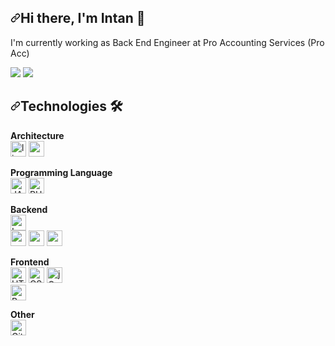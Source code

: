  <article class="markdown-body entry-content container-lg f5" itemprop="text"><h1 dir="auto"><a id="user-content-hi-there-im-malvin-" class="anchor" aria-hidden="true" href="#hi-there-im-malvin-"><svg class="octicon octicon-link" viewBox="0 0 16 16" version="1.1" width="16" height="16" aria-hidden="true"><path fill-rule="evenodd" d="M7.775 3.275a.75.75 0 001.06 1.06l1.25-1.25a2 2 0 112.83 2.83l-2.5 2.5a2 2 0 01-2.83 0 .75.75 0 00-1.06 1.06 3.5 3.5 0 004.95 0l2.5-2.5a3.5 3.5 0 00-4.95-4.95l-1.25 1.25zm-4.69 9.64a2 2 0 010-2.83l2.5-2.5a2 2 0 012.83 0 .75.75 0 001.06-1.06 3.5 3.5 0 00-4.95 0l-2.5 2.5a3.5 3.5 0 004.95 4.95l1.25-1.25a.75.75 0 00-1.06-1.06l-1.25 1.25a2 2 0 01-2.83 0z"></path></svg></a>Hi there, I'm Intan <g-emoji class="g-emoji" alias="wave" fallback-src="https://github.githubassets.com/images/icons/emoji/unicode/1f44b.png">👋</g-emoji></h1>


I'm currently working as Back End Engineer at Pro Accounting Services (Pro Acc)

<p align="left" dir="auto">
  <a href="mailto:intaniryanti.if13@gmail.com"><img src="https://camo.githubusercontent.com/2e31b0d0e07e5431ee3f85689b488016d52a4fb97e523ae497023a9746e2e52e/68747470733a2f2f696d672e736869656c64732e696f2f62616467652f676d61696c2d2532334431343833362e7376673f267374796c653d666f722d7468652d6261646765266c6f676f3d676d61696c266c6f676f436f6c6f723d7768697465" data-canonical-src="https://img.shields.io/badge/gmail-%23D14836.svg?&amp;style=for-the-badge&amp;logo=gmail&amp;logoColor=white" style="max-width: 100%;"></a>
  <a href="https://www.linkedin.com/in/intan-iryanti-ba9349140/" rel="nofollow"><img src="https://camo.githubusercontent.com/a493f6833f99fb3c85788d6d9305e6b7a42b838e5ee5d138fd9a8214a7e77472/68747470733a2f2f696d672e736869656c64732e696f2f62616467652f6c696e6b6564696e2d2532333030373742352e7376673f267374796c653d666f722d7468652d6261646765266c6f676f3d6c696e6b6564696e266c6f676f436f6c6f723d7768697465" data-canonical-src="https://img.shields.io/badge/linkedin-%230077B5.svg?&amp;style=for-the-badge&amp;logo=linkedin&amp;logoColor=white" style="max-width: 100%;"></a>
</p><p dir="auto">
</p>

<h1 dir="auto"><a id="user-content-technologies-" class="anchor" aria-hidden="true" href="#technologies-"><svg class="octicon octicon-link" viewBox="0 0 16 16" version="1.1" width="16" height="16" aria-hidden="true"><path fill-rule="evenodd" d="M7.775 3.275a.75.75 0 001.06 1.06l1.25-1.25a2 2 0 112.83 2.83l-2.5 2.5a2 2 0 01-2.83 0 .75.75 0 00-1.06 1.06 3.5 3.5 0 004.95 0l2.5-2.5a3.5 3.5 0 00-4.95-4.95l-1.25 1.25zm-4.69 9.64a2 2 0 010-2.83l2.5-2.5a2 2 0 012.83 0 .75.75 0 001.06-1.06 3.5 3.5 0 00-4.95 0l-2.5 2.5a3.5 3.5 0 004.95 4.95l1.25-1.25a.75.75 0 00-1.06-1.06l-1.25 1.25a2 2 0 01-2.83 0z"></path></svg></a>Technologies <g-emoji class="g-emoji" alias="hammer_and_wrench" fallback-src="https://github.githubassets.com/images/icons/emoji/unicode/1f6e0.png">🛠</g-emoji></h1>
<p dir="auto">
  <b>Architecture</b>
  <br>
  <a target="_blank" rel="noopener noreferrer" href="https://camo.githubusercontent.com/bf78f0ac5a01d1a54bca3773c40e5bf309116d730751758aea1c030a34adbca7/68747470733a2f2f696d672e736869656c64732e696f2f62616467652f4c696e75782d4643433632343f6c6f676f3d6c696e7578266c6f676f436f6c6f723d626c61636b"><img alt="linux" src="https://camo.githubusercontent.com/bf78f0ac5a01d1a54bca3773c40e5bf309116d730751758aea1c030a34adbca7/68747470733a2f2f696d672e736869656c64732e696f2f62616467652f4c696e75782d4643433632343f6c6f676f3d6c696e7578266c6f676f436f6c6f723d626c61636b" height="25" data-canonical-src="https://img.shields.io/badge/Linux-FCC624?logo=linux&amp;logoColor=black" style="max-width: 100%;"></a>
  <a target="_blank" rel="noopener noreferrer" href="https://camo.githubusercontent.com/e76810b1219a4119762aa51e24ddca52cf92c42a756d5a6989326bd9b463fd8f/68747470733a2f2f696d672e736869656c64732e696f2f62616467652f6170616368652d2532334434323032392e7376673f6c6f676f3d617061636865266c6f676f436f6c6f723d7768697465"><img alt="apache" src="https://camo.githubusercontent.com/e76810b1219a4119762aa51e24ddca52cf92c42a756d5a6989326bd9b463fd8f/68747470733a2f2f696d672e736869656c64732e696f2f62616467652f6170616368652d2532334434323032392e7376673f6c6f676f3d617061636865266c6f676f436f6c6f723d7768697465" height="25" data-canonical-src="https://img.shields.io/badge/apache-%23D42029.svg?logo=apache&amp;logoColor=white" style="max-width: 100%;"></a>
  </p>
  
  
<p dir="auto">
  <b>Programming Language</b>
  <br>
  <a target="_blank" rel="noopener noreferrer" href="https://camo.githubusercontent.com/3056549fb867883c5857394b7c3c94675c585296e435b50844e24d173e1a341c/68747470733a2f2f696d672e736869656c64732e696f2f62616467652f7068702d2532333737374242342e7376673f6c6f676f3d706870266c6f676f436f6c6f723d7768697465"><img alt="JAVA" src="https://camo.githubusercontent.com/3056549fb867883c5857394b7c3c94675c585296e435b50844e24d173e1a341c/68747470733a2f2f696d672e736869656c64732e696f2f62616467652f7068702d2532333737374242342e7376673f6c6f676f3d706870266c6f676f436f6c6f723d7768697465" title="JAVA" height="25" data-canonical-src="https://img.shields.io/badge/php-%23777BB4.svg?logo=php&amp;logoColor=white" style="max-width: 100%;"></a>
  <a target="_blank" rel="noopener noreferrer" href="https://camo.githubusercontent.com/3056549fb867883c5857394b7c3c94675c585296e435b50844e24d173e1a341c/68747470733a2f2f696d672e736869656c64732e696f2f62616467652f7068702d2532333737374242342e7376673f6c6f676f3d706870266c6f676f436f6c6f723d7768697465"><img alt="PHP" src="https://camo.githubusercontent.com/3056549fb867883c5857394b7c3c94675c585296e435b50844e24d173e1a341c/68747470733a2f2f696d672e736869656c64732e696f2f62616467652f7068702d2532333737374242342e7376673f6c6f676f3d706870266c6f676f436f6c6f723d7768697465" title="PHP" height="25" data-canonical-src="https://img.shields.io/badge/php-%23777BB4.svg?logo=php&amp;logoColor=white" style="max-width: 100%;"></a>
  </p>
  
<p dir="auto">
  <b>Backend</b>
  <br>
  <a target="_blank" rel="noopener noreferrer" href="https://camo.githubusercontent.com/3c5a3f3fde2742f3f78ed5a6531b80bd12bcd49bc05ba6c47b25a73a31abada7/68747470733a2f2f696d672e736869656c64732e696f2f62616467652f6c61726176656c2d2532334646324432302e7376673f6c6f676f3d6c61726176656c266c6f676f436f6c6f723d7768697465"><img alt="Laravel" src="https://camo.githubusercontent.com/3c5a3f3fde2742f3f78ed5a6531b80bd12bcd49bc05ba6c47b25a73a31abada7/68747470733a2f2f696d672e736869656c64732e696f2f62616467652f6c61726176656c2d2532334646324432302e7376673f6c6f676f3d6c61726176656c266c6f676f436f6c6f723d7768697465" height="25" data-canonical-src="https://img.shields.io/badge/laravel-%23FF2D20.svg?logo=laravel&amp;logoColor=white" style="max-width: 100%;"></a>
  <br>
  <a target="_blank" rel="noopener noreferrer" href="https://camo.githubusercontent.com/81a2bc4f0a3f94c97da1d2381dc386824f0281ebd9c0ec28a6b7f6da4f957b39/68747470733a2f2f696d672e736869656c64732e696f2f62616467652f4d7953514c2d3030303030463f6c6f676f3d6d7973716c266c6f676f436f6c6f723d7768697465"><img alt="mysql" src="https://camo.githubusercontent.com/81a2bc4f0a3f94c97da1d2381dc386824f0281ebd9c0ec28a6b7f6da4f957b39/68747470733a2f2f696d672e736869656c64732e696f2f62616467652f4d7953514c2d3030303030463f6c6f676f3d6d7973716c266c6f676f436f6c6f723d7768697465" height="25" data-canonical-src="https://img.shields.io/badge/MySQL-00000F?logo=mysql&amp;logoColor=white" style="max-width: 100%;"></a>
  <a target="_blank" rel="noopener noreferrer" href="https://camo.githubusercontent.com/ca899757f1ec7a0aaf5f41f509a8cd895f67bd6fce08cbc4ef0d738cfe47a5f8/68747470733a2f2f696d672e736869656c64732e696f2f62616467652f4f7261636c652d4638303030303f6c6f676f3d6f7261636c65266c6f676f436f6c6f723d626c61636b"><img alt="oracle" src="https://camo.githubusercontent.com/ca899757f1ec7a0aaf5f41f509a8cd895f67bd6fce08cbc4ef0d738cfe47a5f8/68747470733a2f2f696d672e736869656c64732e696f2f62616467652f4f7261636c652d4638303030303f6c6f676f3d6f7261636c65266c6f676f436f6c6f723d626c61636b" height="25" data-canonical-src="https://img.shields.io/badge/Oracle-F80000?logo=oracle&amp;logoColor=black" style="max-width: 100%;"></a>
  <a target="_blank" rel="noopener noreferrer" href="https://camo.githubusercontent.com/c1f12dfa19ad9b75a077563d15f50c3775b5427804a8bb7c706e4a1a9fa85444/68747470733a2f2f696d672e736869656c64732e696f2f62616467652f506f737467726553514c2d3331363139323f6c6f676f3d706f737467726573716c266c6f676f436f6c6f723d7768697465"><img alt="postgre" src="https://camo.githubusercontent.com/c1f12dfa19ad9b75a077563d15f50c3775b5427804a8bb7c706e4a1a9fa85444/68747470733a2f2f696d672e736869656c64732e696f2f62616467652f506f737467726553514c2d3331363139323f6c6f676f3d706f737467726573716c266c6f676f436f6c6f723d7768697465" height="25" data-canonical-src="https://img.shields.io/badge/PostgreSQL-316192?logo=postgresql&amp;logoColor=white" style="max-width: 100%;"></a>
</p>
<p dir="auto">
  <b>Frontend</b>
  <br>
  <a target="_blank" rel="noopener noreferrer" href="https://camo.githubusercontent.com/abcb2d8365dc291062b0a73ef91f79cb6477ceec8bbeffe915e0a05745990590/68747470733a2f2f696d672e736869656c64732e696f2f62616467652f48544d4c352d3238324333343f6c6f676f3d68746d6c35266c6f676f436f6c6f723d453334463236"><img src="https://camo.githubusercontent.com/abcb2d8365dc291062b0a73ef91f79cb6477ceec8bbeffe915e0a05745990590/68747470733a2f2f696d672e736869656c64732e696f2f62616467652f48544d4c352d3238324333343f6c6f676f3d68746d6c35266c6f676f436f6c6f723d453334463236" alt="HTML5 logo" title="HTML5" height="25" data-canonical-src="https://img.shields.io/badge/HTML5-282C34?logo=html5&amp;logoColor=E34F26" style="max-width: 100%;"></a>
  <a target="_blank" rel="noopener noreferrer" href="https://camo.githubusercontent.com/46f09b916649197f9fa990eb89256d5b50fd732580bafb0471c2d72333e689e5/68747470733a2f2f696d672e736869656c64732e696f2f62616467652f4353532d3238324333343f6c6f676f3d63737333266c6f676f436f6c6f723d313537324236"><img src="https://camo.githubusercontent.com/46f09b916649197f9fa990eb89256d5b50fd732580bafb0471c2d72333e689e5/68747470733a2f2f696d672e736869656c64732e696f2f62616467652f4353532d3238324333343f6c6f676f3d63737333266c6f676f436f6c6f723d313537324236" alt="CSS3 logo" title="CSS3" height="25" data-canonical-src="https://img.shields.io/badge/CSS-282C34?logo=css3&amp;logoColor=1572B6" style="max-width: 100%;"></a>
  <a target="_blank" rel="noopener noreferrer" href="https://camo.githubusercontent.com/ddda504b674a95e33c844285a8ef96dc69a07baa262b049356658f4f9c8be96d/68747470733a2f2f696d672e736869656c64732e696f2f62616467652f6a71756572792d2532333037363941442e7376673f6c6f676f3d6a7175657279266c6f676f436f6c6f723d7768697465"><img alt="jQuery" src="https://camo.githubusercontent.com/ddda504b674a95e33c844285a8ef96dc69a07baa262b049356658f4f9c8be96d/68747470733a2f2f696d672e736869656c64732e696f2f62616467652f6a71756572792d2532333037363941442e7376673f6c6f676f3d6a7175657279266c6f676f436f6c6f723d7768697465" height="25" data-canonical-src="https://img.shields.io/badge/jquery-%230769AD.svg?logo=jquery&amp;logoColor=white" style="max-width: 100%;"></a>
  <br>
  <a target="_blank" rel="noopener noreferrer" href="https://camo.githubusercontent.com/74d581652d59aa5ce3700c82c2fa4b6b085093105f4f67b826908240c0dd1eb8/68747470733a2f2f696d672e736869656c64732e696f2f62616467652f626f6f7473747261702d2532333536334437432e7376673f6c6f676f3d626f6f747374726170266c6f676f436f6c6f723d7768697465"><img alt="Bootstrap" src="https://camo.githubusercontent.com/74d581652d59aa5ce3700c82c2fa4b6b085093105f4f67b826908240c0dd1eb8/68747470733a2f2f696d672e736869656c64732e696f2f62616467652f626f6f7473747261702d2532333536334437432e7376673f6c6f676f3d626f6f747374726170266c6f676f436f6c6f723d7768697465" height="25" data-canonical-src="https://img.shields.io/badge/bootstrap-%23563D7C.svg?logo=bootstrap&amp;logoColor=white" style="max-width: 100%;"></a>
</p>
<p dir="auto">
  <b>Other</b>
  <br>
  <a target="_blank" rel="noopener noreferrer" href="https://camo.githubusercontent.com/d638e91d72f72579eed17abaa515c0910ab8b1888a481a0119168fe6c626272b/68747470733a2f2f696d672e736869656c64732e696f2f62616467652f6769742d2532334630353033332e7376673f6c6f676f3d676974266c6f676f436f6c6f723d7768697465"><img alt="Git" src="https://camo.githubusercontent.com/d638e91d72f72579eed17abaa515c0910ab8b1888a481a0119168fe6c626272b/68747470733a2f2f696d672e736869656c64732e696f2f62616467652f6769742d2532334630353033332e7376673f6c6f676f3d676974266c6f676f436f6c6f723d7768697465" height="25" data-canonical-src="https://img.shields.io/badge/git-%23F05033.svg?logo=git&amp;logoColor=white" style="max-width: 100%;"></a>
  </p>

<!--
**intaniryantiii/intaniryantiii** is a ✨ _special_ ✨ repository because its `README.md` (this file) appears on your GitHub profile.

Here are some ideas to get you started:

- 🔭 I’m currently working on ...
- 🌱 I’m currently learning ...
- 👯 I’m looking to collaborate on ...
- 🤔 I’m looking for help with ...
- 💬 Ask me about ...
- 📫 How to reach me: ...
- 😄 Pronouns: ...
- ⚡ Fun fact: ...
-->
